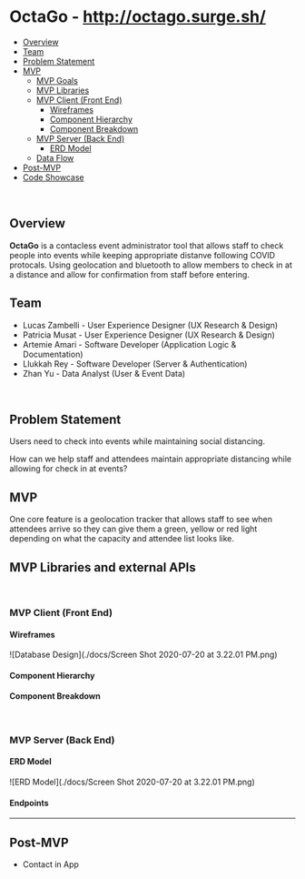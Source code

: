 # OctaGo - http://octago.surge.sh/

- [Overview](#Overview)
- [Team](#Team)
- [Problem Statement](#Problem-Statement)
- [MVP](#MVP)
	- [MVP Goals](#MVP-Goals)
	- [MVP Libraries](#MVP-Libraries)
	- [MVP Client (Front End)](#MVP-Client-Front-End)
		- [Wireframes](#Wireframes)
		- [Component Hierarchy](#Component-Hierarchy)
		- [Component Breakdown](#Component-Breakdown)
	- [MVP Server (Back End)](#MVP-Server-Back-End)
		- [ERD Model](#ERD-Model)
	- [Data Flow](#Data-Flow)
- [Post-MVP](#Post-MVP)
- [Code Showcase](#Code-Showcase)

<br>

## Overview

**OctaGo** is a contacless event administrator tool that allows staff to check people into events while keeping appropriate distanve following COVID protocals. Using geolocation and bluetooth to allow members to check in at a distance and allow for confirmation from staff before entering.
<br>

## Team

- Lucas Zambelli - User Experience Designer (UX Research & Design)
- Patricia Musat - User Experience Designer (UX Research & Design)
- Artemie Amari - Software Developer (Application Logic & Documentation)
- Llukkah Rey - Software Developer (Server & Authentication)
- Zhan Yu - Data Analyst (User & Event Data)

<br>

## Problem Statement 
Users need to check into events while maintaining social distancing.

How can we help staff and attendees maintain appropriate distancing while allowing for check in at events?
<br>

## MVP

One core feature is a geolocation tracker that allows staff to see when attendees arrive so they can give them a green, yellow or red light depending on what the capacity and attendee list looks like.
 
## MVP Libraries and external APIs

<br>

### MVP Client (Front End)

#### Wireframes

![Database Design](./docs/Screen Shot 2020-07-20 at 3.22.01 PM.png)

#### Component Hierarchy

#### Component Breakdown

<br>

### MVP Server (Back End)

#### ERD Model
![ERD Model](./docs/Screen Shot 2020-07-20 at 3.22.01 PM.png)

#### Endpoints

***

## Post-MVP

- Contact in App


